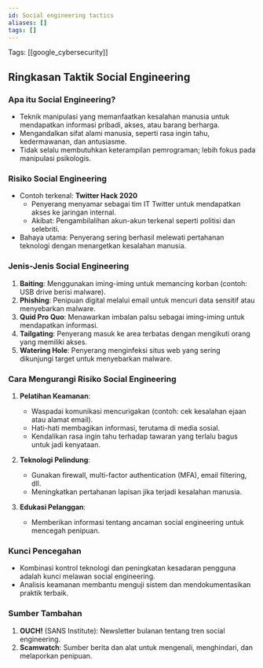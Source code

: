 ```yaml
---
id: Social engineering tactics
aliases: []
tags: []
---
```


Tags: [[google_cybersecurity]]

## Ringkasan Taktik Social Engineering

### Apa itu Social Engineering?
- Teknik manipulasi yang memanfaatkan kesalahan manusia untuk mendapatkan informasi pribadi, akses, atau barang berharga.
- Mengandalkan sifat alami manusia, seperti rasa ingin tahu, kedermawanan, dan antusiasme.
- Tidak selalu membutuhkan keterampilan pemrograman; lebih fokus pada manipulasi psikologis.

### Risiko Social Engineering
- Contoh terkenal: **Twitter Hack 2020**
  - Penyerang menyamar sebagai tim IT Twitter untuk mendapatkan akses ke jaringan internal.
  - Akibat: Pengambilalihan akun-akun terkenal seperti politisi dan selebriti.
- Bahaya utama: Penyerang sering berhasil melewati pertahanan teknologi dengan menargetkan kesalahan manusia.

### Jenis-Jenis Social Engineering
1. **Baiting**: Menggunakan iming-iming untuk memancing korban (contoh: USB drive berisi malware).
2. **Phishing**: Penipuan digital melalui email untuk mencuri data sensitif atau menyebarkan malware.
3. **Quid Pro Quo**: Menawarkan imbalan palsu sebagai iming-iming untuk mendapatkan informasi.
4. **Tailgating**: Penyerang masuk ke area terbatas dengan mengikuti orang yang memiliki akses.
5. **Watering Hole**: Penyerang menginfeksi situs web yang sering dikunjungi target untuk menyebarkan malware.

### Cara Mengurangi Risiko Social Engineering
1. **Pelatihan Keamanan**:
   - Waspadai komunikasi mencurigakan (contoh: cek kesalahan ejaan atau alamat email).
   - Hati-hati membagikan informasi, terutama di media sosial.
   - Kendalikan rasa ingin tahu terhadap tawaran yang terlalu bagus untuk jadi kenyataan.

2. **Teknologi Pelindung**:
   - Gunakan firewall, multi-factor authentication (MFA), email filtering, dll.
   - Meningkatkan pertahanan lapisan jika terjadi kesalahan manusia.

3. **Edukasi Pelanggan**:
   - Memberikan informasi tentang ancaman social engineering untuk mencegah penipuan.

### Kunci Pencegahan
- Kombinasi kontrol teknologi dan peningkatan kesadaran pengguna adalah kunci melawan social engineering.
- Analisis keamanan membantu menguji sistem dan mendokumentasikan praktik terbaik.

### Sumber Tambahan
1. **OUCH!** (SANS Institute): Newsletter bulanan tentang tren social engineering.
2. **Scamwatch**: Sumber berita dan alat untuk mengenali, menghindari, dan melaporkan penipuan.
